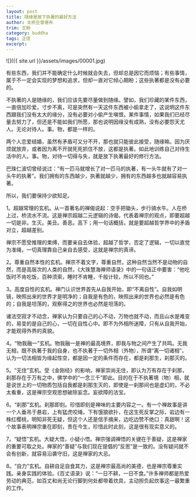 ```yaml
---
layout: post
title: 随缘是放下执著的最好方法
author: 太桥旦曾堪布
trim: 王盼
category: buddha
tags: 正信
excerpt:
---
```


![]({{ site.url }}/assets/images/00001.jpg)

有些东西，我们并不能确定什么时候就会失去，但却总是因它而烦恼；有些事情，属于不一定会实现的梦想和追求，但却一直对它倾心期盼；这些执著都是没有必要的。

不执著的人是随缘的，我们应该先要尽量做到随缘。譬如，我们珍藏的某件东西，一直倍加珍爱。寸步不离，可是突然有一天这件东西被小偷拿走了，这说明这件东西跟我们没有太大的缘分，没有必要对小偷产生嗔恨。某件事情，如果我们已经尽量去努力了，但还是不能如我们所愿，那也说明因缘没有成熟，没有必要怨天尤人。无论对待人。事。物，都是一样的。

两个人恋爱结婚，虽然有矛盾可又分不开，那也就只能彼此接受，随缘嘛。因为厌烦就放弃，或者因为离不开就死死抓住不放，这都是执著。如此地训练自己对待生活中的人。事。物，对待一切得与失，就是放下执著最好的修行方法。

巴珠仁波切曾经说过：“有一匹马就增长了对一匹马的执著，有一头牛就有了对一头牛的执著”。我们拥有的东西越少，执著就越少，拥有的东西越多也就越容易执著。

所以，我们要保持少欲知足。

1。超越常理的玄机。从一首著名的禅偈说起：空手把锄头，步行骑水牛。人在桥上过，桥流水不流。这是禅宗超越二元逻辑的诗偈，代表着禅宗的观点，即要超越一切是非。生灭。美丑。善恶。高下；用一句话概括，就是要超越哲学界中的矛盾对立，超越差别。

禅宗不愿受推理的束缚，而要亲自去体验，超越了哲学，否定了逻辑，一切以直觉为准绳，一切真理靠自己亲自去感受，这就是禅宗的真谛。

2。尊重自然本性的玄机。禅宗不着文字，尊重自然，这种自然当然不是动物的自然，而是高层次的人类的自然，《大珠慧海禅师语录》中的一句话正中要害：“他吃饭时不肯吃饭，百种须索，睡时不肯睡，千般计较，所以不同也。”

3。高度自性的玄机。禅门认识世界首先从自我开始，即“不离自性”。自我如明镜，映照出来的世界才是明净的；自我是有色的，映照出来的世界也必然是有色的；自我是坦荡的，观察得之的世界也必然是坦荡的。

诸法空寂才不动念，禅家认为只要自己的心不动，万物也就不动，而且山水是难变的，易变的是自己的心，一切在自性心中。即不为外相所迷障，只有从自我开始，才能观得外界的真貌。

4。“物我融一”玄机。物我融一是禅的最高境界，即我与物之间产生了共鸣。无我无相，既不执著于我的自身，也不执著于一切外相（外物），所谓“离一切诸相”，认为一切法相皆为缘起性空，都是因一定的条件而存在，都是刹那生，刹那灭的。

5。“无住”玄机。受《金刚经》的影响，禅家崇尚无住，即认为万有存在于刹那，刹那存在于万有之中，佛学中的“一念三千”即此。目的在于不执著境（物）相，就是说世上的一切物质包括自我都是刹那生灭的，即使是一刹那间也是虚幻的，不必太看重，这是禅宗空观思想破除妄念。妄欲障的法宝。

6。“刹那”玄机。刹那即刻。珍惜即刻是禅味的主要内容之一。有一个禅故事是讲一个人垂吊于悬岩，上有猛虎咬绳，下有饿狼欲扑，在这生死反掌之际，岩边有一株红樱桃，明知非死无疑，但这个人还是信手摘来，边吃边赞不绝口：真甜啊！这个故事表明禅宗重在即刻，贵在今生，珍惜此时此刻，这是很有现实意义的。

7。“疑悟”玄机。大疑大悟，小疑小悟。禅宗强调禅悟的关键在于善疑，这是禅家的重要可取之处。禅家的“善疑”与我们现在提倡的“反思”是一致的。没有疑问就不会有创新，就容易沿袭守旧，这是禅家的大忌。

8。“自力”玄机。自耕自足自食其力，这是禅宗最高尚的美德，也是禅宗尊重实践。亲身实践的体验。《百丈语录》说：“一日不耕，一日不食。”许多禅师都是热爱劳动的典范，如百丈和尚无论行脚到何处都带着炊具，主动担负起炊事这一最繁重的工作。
